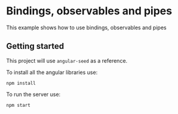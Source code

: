 # Bindings, observables and pipes

This example shows how to use bindings, observables and pipes

## Getting started

This project will use `angular-seed` as a reference. 

To install all the angular libraries use:

```shell
npm install
```

To run the server use:

```shell
npm start
```
